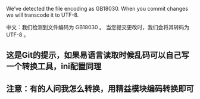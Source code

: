  We’ve detected the file encoding as GB18030. When you commit changes we will transcode it to UTF-8.
 

中文：我们检测到文件编码为 GB18030 。 当您提交更改时，我们会将其转码为 UTF-8 。

## 这是Git的提示，如果易语言读取时候乱码可以自己写一个转换工具，ini配置同理
## 注意：有的人问我怎么转换，用精益模块编码转换即可
